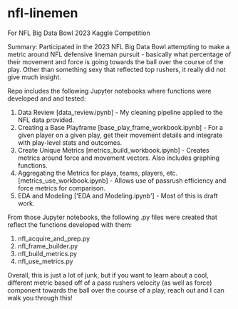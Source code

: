 # nfl-linemen
For NFL Big Data Bowl 2023 Kaggle Competition

Summary: Participated in the 2023 NFL Big Data Bowl attempting to make a metric around NFL defensive lineman pursuit - basically what percentage of their
movement and force is going towards the ball over the course of the play.  Other than something sexy that reflected top rushers, it really did not give much insight.

Repo includes the following Jupyter notebooks where functions were developed and and tested:
1. Data Review [data_review.ipynb] - My cleaning pipeline applied to the NFL data provided.
2. Creating a Base Playframe [base_play_frame_workbook.ipynb] - For a given player on a given play, get their movement details and integrate with play-level stats and outcomes.
3. Create Unique Metrics [metrics_build_workbook.ipynb] - Creates metrics around force and movement vectors.  Also includes graphing functions.
4. Aggregating the Metrics for plays, teams, players, etc. [metrics_use_workbook.ipynb] - Allows use of passrush efficiency and force metrics for comparison.
5. EDA and Modeling ['EDA and Modeling.ipynb'] - Most of this is draft work.

From those Jupyter notebooks, the following .py files were created that reflect the functions developed with them:
1. nfl_acquire_and_prep.py
2. nfl_frame_builder.py
3. nfl_build_metrics.py
4. nfl_use_metrics.py

Overall, this is just a lot of junk, but if you want to learn about a cool, different metric based off of a pass rushers velocity (as well as force)
component towards the ball over the course of a play, reach out and I can walk you through this!
